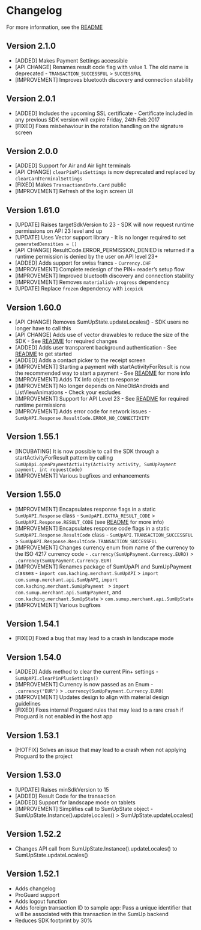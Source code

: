 # Changelog

For more information, see the [README](https://github.com/sumup/Android-MerchantSDK/blob/master/README.md)

## Version 2.1.0
* [ADDED] Makes Payment Settings accessible
* [API CHANGE] Renames result code flag with value 1. The old name is deprecated - `TRANSACTION_SUCCESSFUL` > `SUCCESSFUL`
* [IMPROVEMENT] Improves bluetooth discovery and connection stability

## Version 2.0.1
* [ADDED] Includes the upcoming SSL certificate - Certificate included in any previous SDK version will expire Friday, 24th Feb 2017
* [FIXED] Fixes misbehaviour in the rotation handling on the signature screen

## Version 2.0.0
* [ADDED] Support for Air and Air light terminals
* [API CHANGE] `clearPinPlusSettings` is now deprecated and replaced by `clearCardTerminalSettings`
* [FIXED] Makes `TransactiondInfo.Card` public
* [IMPROVEMENT] Refresh of the login screen UI

## Version 1.61.0
* [UPDATE] Raises targetSdkVersion to 23 - SDK will now request runtime permissions on API 23 level and up
* [UPDATE] Uses Vector support library - It is no longer required to set `generatedDensities = []`
* [API CHANGE] ResultCode.ERROR_PERMISSION_DENIED is returned if a runtime permission is denied by the user on API level 23+
* [ADDED] Adds support for swiss francs - `Currency.CHF`
* [IMPROVEMENT] Complete redesign of the PIN+ reader’s setup flow
* [IMPROVEMENT] Improved bluetooth discovery and connection stability
* [IMPROVEMENT] Removes `materialish-progress` dependency
* [UPDATE] Replace `frozen` dependency with `icepick`

## Version 1.60.0
* [API CHANGE] Removes SumUpState.updateLocales() - SDK users no longer have to call this
* [API CHANGE] Adds use of vector drawables to reduce the size of the SDK - See [README](https://github.com/sumup/sumup-android-sdk/blob/master/README.md#2-set-up-the-sdk) for required changes
* [ADDED] Adds user transparent background authentication - See [README](https://github.com/sumup/sumup-android-sdk/blob/master/README.md#6-transparent-authentication) to get started
* [ADDED] Adds a contact picker to the receipt screen
* [IMPROVEMENT] Starting a payment with startActivityForResult is now the recommended way to start a payment - See [README](https://github.com/sumup/sumup-android-sdk/blob/master/README.md#4-handle-the-result) for more info
* [IMPROVEMENT] Adds TX Info object to response
* [IMPROVEMENT] No longer depends on NineOldAndroids and ListViewAnimations - Check your excludes
* [IMPROVEMENT] Support for API Level 23 - See [README](https://github.com/sumup/sumup-android-sdk/blob/master/README.md#7-runtime-permissions-for-api-level-23) for required runtime permissions
* [IMPROVEMENT] Adds error code for network issues - `SumUpAPI.Response.ResultCode.ERROR_NO_CONNECTIVITY`

## Version 1.55.1
* [INCUBATING] It is now possible to call the SDK through a startActivityForResult pattern by calling `SumUpApi.openPaymentActivity(Activity activity, SumUpPayment payment, int requestCode)`
* [IMPROVEMENT] Various bugfixes and enhancements

## Version 1.55.0
* [IMPROVEMENT] Encapsulates response flags in a static `SumUpAPI.Response` class - `SumUpAPI.EXTRA_RESULT_CODE` > `SumUpAPI.Response.RESULT_CODE` (see [README](https://github.com/sumup/sumup-android-sdk/blob/master/README.md#3-response-fields) for more info)
* [IMPROVEMENT] Encapsulates response code flags in a static `SumUpAPI.Response.ResultCode` class - `SumUpAPI.TRANSACTION_SUCCESSFUL` > `SumUpAPI.Response.ResultCode.TRANSACTION_SUCCESSFUL`
* [IMPROVEMENT] Changes currency enum from name of the currency to the ISO 4217 currency code - `.currency(SumUpPayment.Currency.EURO)` > `.currency(SumUpPayment.Currency.EUR)`
* [IMPROVEMENT] Renames package of SumUpAPI and SumUpPayment classes - `import com.kaching.merchant.SumUpAPI` > `import com.sumup.merchant.api.SumUpAPI`, `import com.kaching.merchant.SumUpPayment
` > `import com.sumup.merchant.api.SumUpPayment`, and `com.kaching.merchant.SumUpState` > `com.sumup.merchant.api.SumUpState`
* [IMPROVEMENT] Various bugfixes

## Version 1.54.1
* [FIXED] Fixed a bug that may lead to a crash in landscape mode

## Version 1.54.0
* [ADDED] Adds method to clear the current Pin+ settings - `SumUpAPI.clearPinPlusSettings()`
* [IMPROVEMENT] Currency is now passed as an Enum - `.currency("EUR")` > `.currency(SumUpPayment.Currency.EURO)`
* [IMPROVEMENT] Updates design to align with material design guidelines
* [FIXED] Fixes internal Proguard rules that may lead to a rare crash if Proguard is not enabled in the host app

## Version 1.53.1
* [HOTFIX] Solves an issue that may lead to a crash when not applying Proguard to the project

## Version 1.53.0
* [UPDATE] Raises minSdkVersion to 15
* [ADDED] Result Code for the transaction
* [ADDED] Support for landscape mode on tablets
* [IMPROVEMENT] Simplifies call to SumUpState object - SumUpState.Instance().updateLocales() > SumUpState.updateLocales()


## Version 1.52.2
* Changes API call from SumUpState.Instance().updateLocales() to SumUpState.updateLocales()

## Version 1.52.1

* Adds changelog 
* ProGuard support
* Adds logout function
* Adds foreign transaction ID to sample app: Pass a unique identifier that will be associated with this transaction in the SumUp backend
* Reduces SDK footprint by 30%
